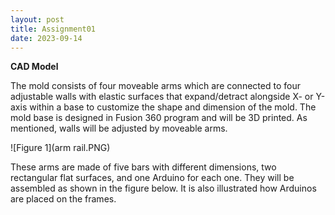```yaml
---
layout: post
title: Assignment01
date: 2023-09-14
---
```



**CAD Model**


The mold consists of four moveable arms which are connected to four adjustable walls with elastic surfaces that expand/detract alongside X- or Y-axis within a base to customize the shape and dimension of the mold. The mold base is designed in Fusion 360 program and will be 3D printed. As mentioned, walls will be adjusted by moveable arms. 

![Figure 1](arm rail.PNG)


These arms are made of five bars with different dimensions, two rectangular flat surfaces, and one Arduino for each one. They will be assembled as shown in the figure below. It is also illustrated how Arduinos are placed on the frames. 
